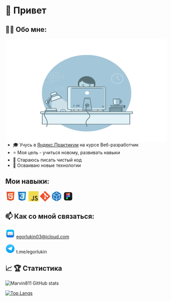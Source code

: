 # 👋 Привет



## 👨‍💻 Обо мне:
<img align="right" alt="GIF" src="./images/coding.gif" width="500" height="320" />

- 🎓 Учусь в [Яндекс.Практикум](https://practicum.yandex.ru/) на курсе Веб-разработчик
- ⭐️ Моя цель - учиться новому, развивать навыки
- 🧼 Стараюсь писать чистый код
- 🚀 Осваиваю новые технологии


## Мои навыки:
<a href="https://en.wikipedia.org/wiki/HTML" title="HTML"><img src="icons/html(1).png" /></a>
<a href="https://en.wikipedia.org/wiki/CSS" title="CSS"><img src="icons/css(1).png" /></a>
<a href="https://en.wikipedia.org/wiki/JavaScript" title="JavaScript"><img src="icons/javascript.png" /></a>
<a href="https://git-scm.com/" title="Git"><img src="icons/git.png" /></a>
<a href="https://webpack.js.org/" title="Webpack"><img src="icons/webpack.png" /></a>
<a href="https://www.figma.com/login/" title="figma"><img src="icons/figma.png" /></a>


## 📫 Как со мной связаться: 
<a href="##" title="mail"><img src="icons/mail.png" width="30" height="30" /></a> egorlukin03@icloud.com

<a href="https://t.me/egorlukin" title="telegram"><img src="icons/telegram.png" width="30" height="30" /></a> t.me/egorlukin

## 📈 🏆 Статистика
![Marvin811 GitHub stats](https://github-readme-stats.vercel.app/api?username=Marvin811&show_icons=true&theme=tokyonight&style=centerme) 

[![Top Langs](https://github-readme-stats.vercel.app/api/top-langs/?username=Marvin811&langs_count=8&theme=tokyonight&style=centerme)](https://github.com/Marvin811/github-readme-stats)

